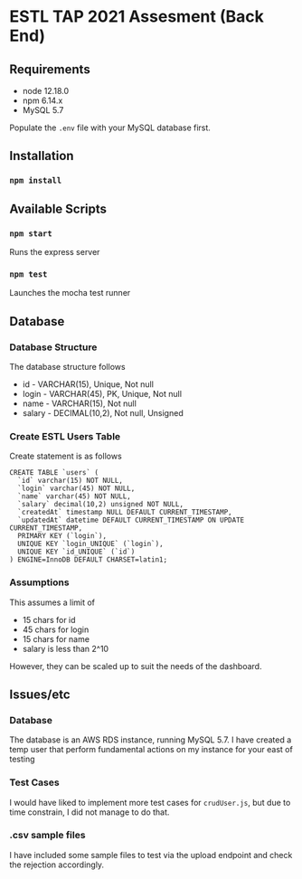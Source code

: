 # ESTL TAP 2021 Assesment (Back End)

## Requirements

- node 12.18.0
- npm 6.14.x
- MySQL 5.7

Populate the `.env` file with your MySQL database first.

## Installation

### `npm install`

## Available Scripts

### `npm start`

Runs the express server

### `npm test`

Launches the mocha test runner

## Database

### Database Structure

The database structure follows

- id - VARCHAR(15), Unique, Not null
- login - VARCHAR(45), PK, Unique, Not null
- name - VARCHAR(15), Not null
- salary - DECIMAL(10,2), Not null, Unsigned

### Create ESTL Users Table

Create statement is as follows

```
CREATE TABLE `users` (
  `id` varchar(15) NOT NULL,
  `login` varchar(45) NOT NULL,
  `name` varchar(45) NOT NULL,
  `salary` decimal(10,2) unsigned NOT NULL,
  `createdAt` timestamp NULL DEFAULT CURRENT_TIMESTAMP,
  `updatedAt` datetime DEFAULT CURRENT_TIMESTAMP ON UPDATE CURRENT_TIMESTAMP,
  PRIMARY KEY (`login`),
  UNIQUE KEY `login_UNIQUE` (`login`),
  UNIQUE KEY `id_UNIQUE` (`id`)
) ENGINE=InnoDB DEFAULT CHARSET=latin1;
```

### Assumptions

This assumes a limit of

- 15 chars for id
- 45 chars for login
- 15 chars for name
- salary is less than 2^10

However, they can be scaled up to suit the needs of the dashboard.

## Issues/etc

### Database

The database is an AWS RDS instance, running MySQL 5.7. I have created a temp user that perform fundamental actions on my instance for your east of testing

### Test Cases

I would have liked to implement more test cases for `crudUser.js`, but due to time constrain, I did not manage to do that.

### .csv sample files

I have included some sample files to test via the upload endpoint and check the rejection accordingly.
